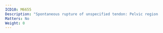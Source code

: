 ```yaml
---
ICD10: M6655
Description: "Spontaneous rupture of unspecified tendon: Pelvic region and thigh"
Matters: No
Weight: 0
---
```


